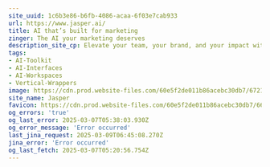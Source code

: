 ```yaml
---
site_uuid: 1c6b3e86-b6fb-4086-acaa-6f03e7cab933
url: https://www.jasper.ai/
title: AI that’s built for marketing
zinger: The AI your marketing deserves
description_site_cp: Elevate your team, your brand, and your impact with AI that's built for marketing.
tags:
- AI-Toolkit
- AI-Interfaces
- AI-Workspaces
- Vertical-Wrappers
image: https://cdn.prod.website-files.com/60e5f2de011b86acebc30db7/6721362b1fb2e6a2ef070051_Opengraph%20Image%20-%20Main.png
site_name: Jasper
favicon: https://cdn.prod.website-files.com/60e5f2de011b86acebc30db7/666f33302a54fab58083c231_Favicon.png
og_errors: 'true'
og_last_error: 2025-03-07T05:38:03.930Z
og_error_message: 'Error occurred'
last_jina_request: 2025-03-09T06:45:08.270Z
jina_error: 'Error occurred'
og_last_fetch: 2025-03-07T05:20:56.754Z
---
```



